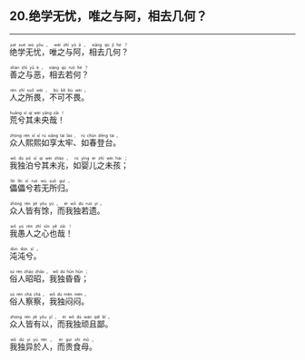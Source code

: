 ## 20.绝学无忧，唯之与阿，相去几何？
---


<ruby><rb> 绝学无忧，唯之与阿，相去几何？ </rb> <rt>jué  xué  wú  yōu ， wéi  zhī  yǔ  ā ， xiāng  qù  jǐ  hé ？</rt></ruby>

<ruby><rb> 善之与恶，相去若何？ </rb> <rt>shàn  zhī  yǔ  è ， xiàng  qù  ruò  hé ？</rt></ruby>

<ruby><rb> 人之所畏，不可不畏。 </rb> <rt>rén  zhī  suǒ  wèi ， bù  kě  bù  wèi 。</rt></ruby>

<ruby><rb> 荒兮其未央哉！ </rb> <rt>huāng  xī  qí  wèi  yāng  zāi ！</rt></ruby>

<ruby><rb> 众人熙熙如享太牢、如春登台。 </rb> <rt>zhòng  rén  xī  xī  rú  xiǎng  tài  láo 、 rú  chūn  dēng  tái 。</rt></ruby>

<ruby><rb> 我独泊兮其未兆，如婴儿之未孩； </rb> <rt>wǒ  dú  pō  xī  qí  wèi  zhào ， rú  yīng  ér  zhī  wèi  hái ；</rt></ruby>

<ruby><rb> 儡儡兮若无所归。 </rb> <rt>lěi  lěi  xī  ruò  wú  suǒ  guī 。</rt></ruby>

<ruby><rb> 众人皆有馀，而我独若遗。 </rb> <rt>zhòng  rén  jiē  yǒu  yú ， ér  wǒ  dú  ruò  yí 。</rt></ruby>

<ruby><rb> 我愚人之心也哉！ </rb> <rt>wǒ  yú  rén  zhī  xīn  yě  zāi ！</rt></ruby>

<ruby><rb> 沌沌兮。 </rb> <rt>dùn  dùn  xī 。</rt></ruby>

<ruby><rb> 俗人昭昭，我独昏昏； </rb> <rt>sú  rén  zhāo  zhāo ， wǒ  dú  hūn  hūn ；</rt></ruby>

<ruby><rb> 俗人察察，我独闷闷。 </rb> <rt>sú  rén  chá  chá ， wǒ  dú  mèn  mèn 。</rt></ruby>

<ruby><rb> 众人皆有以，而我独顽且鄙。 </rb> <rt>zhòng  rén  jiē  yǒu  yǐ ， ér  wǒ  dú  wán  qiě  bǐ 。</rt></ruby>

<ruby><rb> 我独异於人，而贵食母。 </rb> <rt>wǒ  dú  yì  yú  rén ， ér  guì  shí  mǔ 。</rt></ruby>

